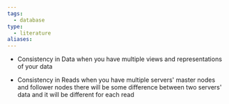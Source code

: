 ```yaml
---
tags:
  - database
type:
  - literature
aliases:
---
```

- Consistency in Data
	when you have multiple views and representations of your data

- Consistency in Reads
	when you have multiple servers' master nodes and follower nodes there will be some difference between two servers' data and it will be different for each read
